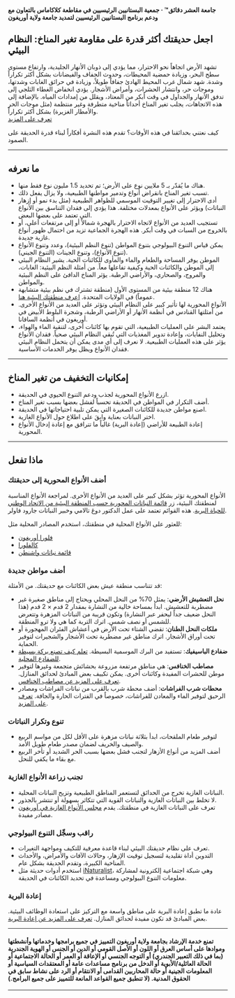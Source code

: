 #### جامعة العشر دقائق™ · جمعية البستانيين الرئيسيين في مقاطعة كلاكاماس بالتعاون مع ودعم برنامج البستانيين الرئيسيين لتمديد جامعة ولاية أوريغون

## اجعل حديقتك أكثر قدرة على مقاومة تغير المناخ: النظام البيئي

تشهد الأرض اتجاهاً نحو الاحترار، مما يؤدي إلى ذوبان الأنهار الجليدية، وارتفاع مستوى سطح البحر، وزيادة حمضية المحيطات، وحدوث الجفاف والفيضانات بشكل أكثر تكراراً وشدة. شهد شمال غرب المحيط الهادئ جفافاً طويلاً، وزيادة في حرائق الغابات وشدتها، وموجات حر، وانتشار الحشرات، وأمراض الأشجار. يؤدي انخفاض الغطاء الثلجي إلى تدفق الأنهار والجداول في وقت أبكر من المعتاد، ويقلل من إمدادات المياه. بالإضافة إلى هذه الاتجاهات، يجلب تغير المناخ أحداثاً مناخية متطرفة وغير منتظمة (مثل موجات الحر والأمطار الغزيرة) بشكل أكثر تكراراً.  
[تعرف على المزيد](https://blogs.oregonstate.edu/occri/oregon-climate-assessments/)

كيف نعتني بحدائقنا في هذه الأوقات؟ تقدم هذه النشرة أفكاراً لبناء قدرة الحديقة على الصمود.

---

## ما نعرفه

- هناك ما يُقدّر بـ 5 ملايين نوع على الأرض؛ تم تحديد 1.5 مليون نوع فقط منها.
- تسبب تغير المناخ بانقراض أنواع وتدمير مواطنها الطبيعية، ولا يزال يفعل ذلك.
- أدى الاحترار إلى تغيير التوقيت الموسمي للظواهر الطبيعية (مثل بدء نمو أو إزهار النباتات) ويؤثر على الأنواع بمعدلات مختلفة. هذا يؤدي إلى فقدان التناسق بين الأنواع التي تعتمد على بعضها البعض.
- تستجيب العديد من الأنواع لاتجاه الاحترار بالهجرة شمالاً أو إلى مرتفعات أعلى، أو بالخروج من السبات في وقت أبكر. هذه الهجرة الجماعية تزيد من احتمال ظهور أنواع غازية جديدة.
- يمكن قياس التنوع البيولوجي بتنوع المواطن (تنوع النظم البيئية)، وعدد وتنوع الأنواع (تنوع الأنواع)، وتنوع الجينات (التنوع الجيني).
- الموطن يوفر المساحة والطعام والماء والمأوى للكائنات الحية. يشير النظام البيئي إلى الموطن والكائنات الحية وكيفية تفاعلها معاً. من أمثلة النظم البيئية: الغابات، والمروج، والصحاري، والأراضي الرطبة. يؤثر المناخ الدافئ على النظم البيئية والمواطن.
- هناك 12 منطقة بيئية من المستوى الأول (منطقة تشترك في نظم بيئية متشابهة عموماً) في الولايات المتحدة. [اعرف منطقتك البيئية هنا](https://www.epa.gov/eco-research/ecoregions).
- الأنواع المحورية لها تأثير كبير على النظام البيئي وتؤثر على العديد من الأنواع الأخرى. من أمثلتها القنادس في أنظمة الأنهار أو الأراضي الرطبة، وشجرة البلوط الأبيض في أوريغون في أنظمة السافانا.
- يعتمد البشر على العمليات الطبيعية، التي تقوم بها كائنات أخرى، لتنقية الماء والهواء، وتحليل النفايات، وإعادة تدوير المغذيات التي تُبقي النظام البيئي صحياً. فقدان الأنواع يؤثر على هذه العمليات الطبيعية. لا نعرف إلى أي مدى يمكن أن يتحمل النظام البيئي فقدان الأنواع ويظل يوفر الخدمات الأساسية.

---

## إمكانيات التخفيف من تغير المناخ

- ازرع الأنواع المحورية لجذب ودعم التنوع الحيوي في الحديقة.
- أضف التكرار في المواطن في الحديقة تحسباً لفشل بعضها بسبب تغير المناخ.
- اصنع مواطن جديدة للكائنات الصغيرة التي يمكن تلبية احتياجاتها في الحديقة.
- اختر النباتات بعناية وابقَ على اطلاع حول الأنواع الغازية.
- إعادة الطبيعة للأراضي (إعادة البرية) غالباً ما تترافق مع إعادة إدخال الأنواع المحورية.

---

## ماذا تفعل

### أضف الأنواع المحورية إلى حديقتك

الأنواع المحورية تؤثر بشكل كبير على العديد من الأنواع الأخرى. لمراجعة الأنواع المناسبة لمنطقتك البيئية، زر [قائمة النباتات المحورية حسب المنطقة البيئية من الاتحاد الوطني للحياة البرية](https://www.nwf.org/Garden-for-Wildlife/About/Native-Plants/keystone-plants-by-ecoregion). هذه القوائم تعتمد على عمل الدكتور دوغ تالامي وخبير النباتات جارود فاولر.

للعثور على الأنواع المحلية في منطقتك، استخدم المصادر المحلية مثل:

- [فلورا أوريغون](https://oregonflora.org/)
- [كالفلورا](https://www.calflora.org/)
- [قائمة نباتات واشنطن](https://burkeherbarium.org/waflora/checklist.php?Category=Endemic)

### أضف مواطن جديدة

قد تتناسب منطقة عيش بعض الكائنات مع حديقتك. من الأمثلة:

- **نحل التعشيش الأرضي**: يمثل 70% من النحل المحلي ويحتاج إلى مناطق صغيرة غير مضطربة للتعشيش. ابدأ بمساحة خالية من النشارة بمقدار 2 قدم × 2 قدم (هذا النحل ضعيف جداً ليحفر عبر النشارة) وتكون قريبة من النباتات المزهرة وتتعرض للشمس أو نصف شمس. اترك التربة كما هي ولا تروِ المنطقة.
- **ملكات النحل الطنان**: تقضي الشتاء تحت الأرض في أعشاش الفئران المهجورة أو تحت أوراق الأشجار. اترك مناطق غير مضطربة تحت الأشجار والشجيرات لتوفير الحماية.
- **ضفادع الباسيفيك**: تستفيد من البرك الموسمية البسيطة. [تعلم كيف تصنع بركة بسيطة للضفادع المحلية](https://extension.oregonstate.edu/news/how-build-simple-pond-native-frogs).
- **مصاطب الخنافس**: هي مناطق مرتفعة مزروعة بحشائش متجمعة وغيرها لتوفير موطن للحشرات المفيدة وكائنات أخرى. يمكن تكييف بعض المبادئ لحدائق المنازل. [تعرف على المزيد عن مصاطب الخنافس](http://oregonipm.ippc.orst.edu/Agroecology/NEW_BEETLE_BANK_1.pdf).
- **محطات شرب الفراشات**: أضف محطة شرب بالقرب من نباتات الفراشات ومصادر الرحيق لتوفير الماء والمعادن للفراشات، خصوصاً في الفترات الحارة والجافة. [تعرف على المزيد](https://www.nwf.org/-/media/Documents/PDFs/Garden-for-Wildlife/Tip-Sheets/Water-Butterfly-Gardens).

### تنوع وتكرار النباتات

- لتوفير طعام الملقحات، ابدأ بثلاثة نباتات مزهرة على الأقل لكل من مواسم الربيع والصيف والخريف لضمان مصدر طعام طويل الأمد.
- أضف المزيد من أنواع الأزهار لتجنب فشل بعضها بسبب الحر الشديد أو تأخر الربيع مع بقاء ما يكفي للنحل.

### تجنب زراعة الأنواع الغازية

- النباتات الغازية تخرج من الحدائق لتستعمر المناطق الطبيعية وتزيح النباتات المحلية.
- لا تخلط بين النباتات الغازية والنباتات القوية التي تتكاثر بسهولة أو تنتشر بالجذور.
- تعرف على النباتات الغازية في منطقتك. يقدم [مجلس الأنواع الغازية في أوريغون](https://www.oregoninvasivespeciescouncil.org/infohub) مصادر مفيدة.

### راقب وسجِّل التنوع البيولوجي

- تعرف على نظام حديقتك البيئي لبناء قاعدة معرفية للتكيف ومواجهة التغيرات.
- التدوين أداة تقليدية لتسجيل توقيت الإزهار، وحالات الآفات والأمراض، والأحداث المناخية الكبيرة، وتقدم الحديقة بشكل عام.
- استخدم أدوات حديثة مثل [iNaturalist](https://www.inaturalist.org)، وهي شبكة اجتماعية إلكترونية لمشاركة معلومات التنوع البيولوجي ومساعدة في تحديد الكائنات في الحديقة.

### إعادة البرية

عادة ما تطبق إعادة البرية على مناطق واسعة مع التركيز على استعادة الوظائف البيئية. بعض المبادئ قد تكون مفيدة لحدائق المنازل. [تعرف على المزيد عن إعادة البرية](https://www.iucn.org/resources/issues-brief/benefits-and-risks-rewilding).

---

#### تمنع خدمة الإرشاد بجامعة ولاية أوريغون التمييز في جميع برامجها وخدماتها وأنشطتها وموادها على أساس العرق أو اللون أو الأصل القومي أو الدين أو الجنس أو الهوية الجندرية (بما في ذلك التعبير الجندري) أو التوجه الجنسي أو الإعاقة أو العمر أو الحالة الاجتماعية أو الحالة العائلية/الأبوية أو الدخل من برنامج مساعدات عامة أو المعتقدات السياسية أو المعلومات الجينية أو حالة المحاربين القدامى أو الانتقام أو الرد على نشاط سابق في الحقوق المدنية. (لا تنطبق جميع القواعد المانعة للتمييز على جميع البرامج.)
---